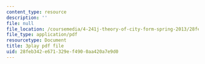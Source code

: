 ```yaml
---
content_type: resource
description: ''
file: null
file_location: /coursemedia/4-241j-theory-of-city-form-spring-2013/28feb342e671329ef4900aa420a7e9d0_qBrYZb6tdo4.pdf
file_type: application/pdf
resourcetype: Document
title: 3play pdf file
uid: 28feb342-e671-329e-f490-0aa420a7e9d0
---
```

